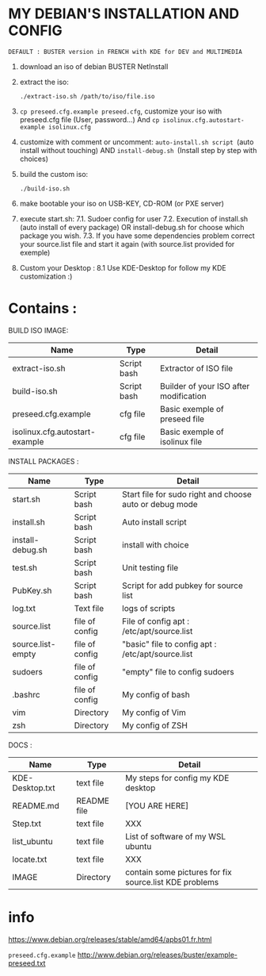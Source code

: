 # MY DEBIAN'S INSTALLATION AND CONFIG
 `DEFAULT : BUSTER version in FRENCH with KDE for DEV and MULTIMEDIA`

1. download an iso of debian BUSTER NetInstall

2. extract the iso:

	`./extract-iso.sh /path/to/iso/file.iso`

3. `cp preseed.cfg.example preseed.cfg`, customize your iso with preseed.cfg file (User, password...)
And `cp isolinux.cfg.autostart-example isolinux.cfg`

4. customize with comment or uncomment:
`auto-install.sh script `(auto install without touching)
AND 
`install-debug.sh `(Install step by step with choices)

5. build the custom iso:

	`./build-iso.sh`
	
6. make bootable your iso on USB-KEY, CD-ROM (or PXE server)

7. execute start.sh:
7.1. Sudoer config for user
7.2. Execution of install.sh (auto install of every package) OR install-debug.sh for choose which package you wish.
7.3. If you have some dependencies problem correct your source.list file and start it again (with source.list provided for exemple)

8. Custom your Desktop :
8.1 Use KDE-Desktop for follow my KDE customization :)
# Contains : 

BUILD ISO IMAGE:

|     	  Name     		|     Type      |     Detail    			 |
| ----------------------------- | ------------- | -------------------------------------- |
|extract-iso.sh 		| Script bash   | Extractor of ISO file  		 |
|build-iso.sh   		| Script bash   | Builder of your ISO after modification |
|preseed.cfg.example		| cfg file      | Basic exemple of preseed file		 |
|isolinux.cfg.autostart-example | cfg file      | Basic exemple of isolinux file 	 |



INSTALL PACKAGES :

|	      Name 		|      Type     |     			    Detail				|
| ----------------------------- | ------------- | ------------------------------------------------------------- |
|start.sh			| Script bash   | Start file for sudo right and choose auto or debug mode  	|
|install.sh  			| Script bash   | Auto install script 						|
|install-debug.sh		| Script bash   | install with choice						|
|test.sh			| Script bash   | Unit testing file						|
|PubKey.sh  			| Script bash   | Script for add pubkey for source list				|
|log.txt		        | Text file     | logs of scripts	 					|
|source.list			| file of config| File of config apt : /etc/apt/source.list		 	|
|source.list-empty 		| file of config| "basic" file to config apt : /etc/apt/source.list  		|
|sudoers		        | file of config| "empty" file to config sudoers 	 			|
|.bashrc 			| file of config| My config of bash 						|
|vim 				| Directory     | My config of Vim		 				|
|zsh 				| Directory     | My config of ZSH						|



DOCS :

|     	  Name     		|     Type      |     Detail    			 |
| ----------------------------- | ------------- | -------------------------------------- |
|KDE-Desktop.txt 		| text file  	| My steps for config my KDE desktop	 |
|README.md 			| README file   | [YOU ARE HERE] 			 |
|Step.txt			| text file     | XXX					 |
|list_ubuntu 			| text file     | List of software of my WSL ubuntu	 |
|locate.txt 			| text file     | XXX	 |
|IMAGE 				| Directory     | contain some pictures for fix source.list KDE problems	 |


# info
https://www.debian.org/releases/stable/amd64/apbs01.fr.html

`preseed.cfg.example` http://www.debian.org/releases/buster/example-preseed.txt

